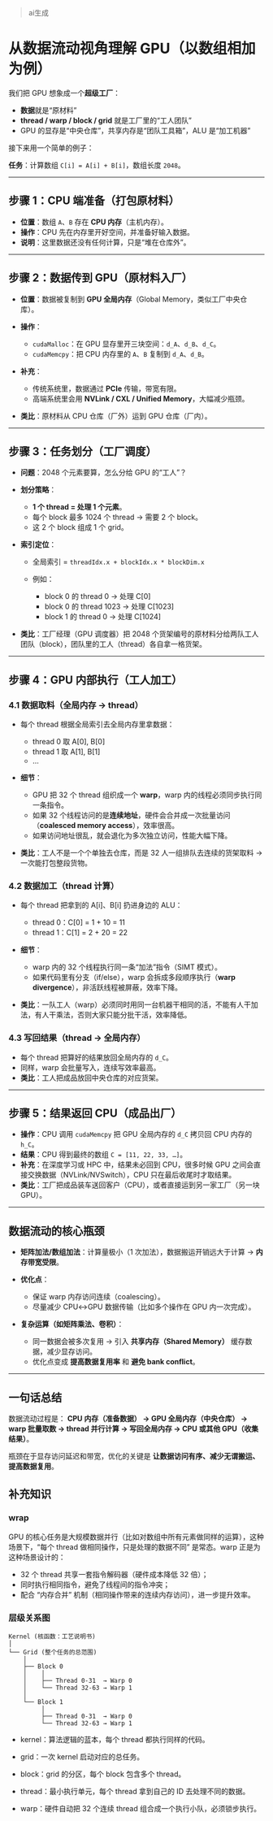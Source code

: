 > ai生成

# 从数据流动视角理解 GPU（以数组相加为例）

我们把 GPU 想象成一个**超级工厂**：

* **数据**就是“原材料”
* **thread / warp / block / grid** 就是工厂里的“工人团队”
* GPU 的显存是“中央仓库”，共享内存是“团队工具箱”，ALU 是“加工机器”

接下来用一个简单的例子：

**任务**：计算数组 `C[i] = A[i] + B[i]`，数组长度 `2048`。

---

## 步骤 1：CPU 端准备（打包原材料）

* **位置**：数组 `A`、`B` 存在 **CPU 内存**（主机内存）。
* **操作**：CPU 先在内存里开好空间，并准备好输入数据。
* **说明**：这里数据还没有任何计算，只是“堆在仓库外”。

---

## 步骤 2：数据传到 GPU（原材料入厂）

* **位置**：数据被复制到 **GPU 全局内存**（Global Memory，类似工厂中央仓库）。
* **操作**：

  * `cudaMalloc`：在 GPU 显存里开三块空间：`d_A`、`d_B`、`d_C`。
  * `cudaMemcpy`：把 CPU 内存里的 `A`、`B` 复制到 `d_A`、`d_B`。
* **补充**：

  * 传统系统里，数据通过 **PCIe** 传输，带宽有限。
  * 高端系统里会用 **NVLink / CXL / Unified Memory**，大幅减少瓶颈。
* **类比**：原材料从 CPU 仓库（厂外）运到 GPU 仓库（厂内）。

---

## 步骤 3：任务划分（工厂调度）

* **问题**：2048 个元素要算，怎么分给 GPU 的“工人”？
* **划分策略**：

  * **1 个 thread = 处理 1 个元素**。
  * 每个 block 最多 1024 个 thread → 需要 2 个 block。
  * 这 2 个 block 组成 1 个 grid。
* **索引定位**：

  * 全局索引 = `threadIdx.x + blockIdx.x * blockDim.x`
  * 例如：

    * block 0 的 thread 0 → 处理 C\[0]
    * block 0 的 thread 1023 → 处理 C\[1023]
    * block 1 的 thread 0 → 处理 C\[1024]
* **类比**：工厂经理（GPU 调度器）把 2048 个货架编号的原材料分给两队工人团队（block），团队里的工人（thread）各自拿一格货架。

---

## 步骤 4：GPU 内部执行（工人加工）

### 4.1 数据取料（全局内存 → thread）

* 每个 thread 根据全局索引去全局内存里拿数据：

  * thread 0 取 A\[0], B\[0]
  * thread 1 取 A\[1], B\[1]
  * …
* **细节**：

  * GPU 把 32 个 thread 组织成一个 **warp**，warp 内的线程必须同步执行同一条指令。
  * 如果 32 个线程访问的是**连续地址**，硬件会合并成一次批量访问（**coalesced memory access**），效率很高。
  * 如果访问地址很乱，就会退化为多次独立访问，性能大幅下降。
* **类比**：工人不是一个个单独去仓库，而是 32 人一组排队去连续的货架取料 → 一次能打包整段货物。

### 4.2 数据加工（thread 计算）

* 每个 thread 把拿到的 A\[i]、B\[i] 扔进身边的 ALU：

  * thread 0：C\[0] = 1 + 10 = 11
  * thread 1：C\[1] = 2 + 20 = 22
* **细节**：

  * warp 内的 32 个线程执行同一条“加法”指令（SIMT 模式）。
  * 如果代码里有分支（if/else），warp 会拆成多段顺序执行（**warp divergence**），非活跃线程被屏蔽，效率下降。
* **类比**：一队工人（warp）必须同时用同一台机器干相同的活，不能有人干加法，有人干乘法，否则大家只能分批干活，效率降低。

### 4.3 写回结果（thread → 全局内存）

* 每个 thread 把算好的结果放回全局内存的 `d_C`。
* 同样，warp 会批量写入，连续写效率最高。
* **类比**：工人把成品放回中央仓库的对应货架。

---

## 步骤 5：结果返回 CPU（成品出厂）

* **操作**：CPU 调用 `cudaMemcpy` 把 GPU 全局内存的 `d_C` 拷贝回 CPU 内存的 `h_C`。
* **结果**：CPU 得到最终的数组 `C = [11, 22, 33, …]`。
* **补充**：在深度学习或 HPC 中，结果未必回到 CPU，很多时候 GPU 之间会直接交换数据（NVLink/NVSwitch），CPU 只在最后收尾时才取结果。
* **类比**：工厂把成品装车送回客户（CPU），或者直接运到另一家工厂（另一块 GPU）。

---

## 数据流动的核心瓶颈

* **矩阵加法/数组加法**：计算量极小（1 次加法），数据搬运开销远大于计算 → **内存带宽受限**。
* **优化点**：

  * 保证 warp 内存访问连续（coalescing）。
  * 尽量减少 CPU↔GPU 数据传输（比如多个操作在 GPU 内一次完成）。
* **复杂运算（如矩阵乘法、卷积）**：

  * 同一数据会被多次复用 → 引入 **共享内存（Shared Memory）** 缓存数据，减少显存访问。
  * 优化点变成 **提高数据复用率** 和 **避免 bank conflict**。

---

## 一句话总结

数据流动过程是：
**CPU 内存（准备数据） → GPU 全局内存（中央仓库） → warp 批量取数 → thread 并行计算 → 写回全局内存 → CPU 或其他 GPU（收集结果）**。

瓶颈在于显存访问延迟和带宽，优化的关键是 **让数据访问有序、减少无谓搬运、提高数据复用**。


## 补充知识
### wrap
GPU 的核心任务是大规模数据并行（比如对数组中所有元素做同样的运算），这种场景下，“每个 thread 做相同操作，只是处理的数据不同” 是常态。warp 正是为这种场景设计的：

- 32 个 thread 共享一套指令解码器（硬件成本降低 32 倍）；
- 同时执行相同指令，避免了线程间的指令冲突；
- 配合 “内存合并” 机制（相同操作带来的连续内存访问），进一步提升效率。

### 层级关系图
```
Kernel (核函数：工艺说明书)
│
└── Grid (整个任务的总范围)
    │
    ├── Block 0
    │    │
    │    ├── Thread 0-31  → Warp 0
    │    └── Thread 32-63 → Warp 1
    │
    └── Block 1
         │
         ├── Thread 0-31  → Warp 0
         └── Thread 32-63 → Warp 1
```
- kernel：算法逻辑的蓝本，每个 thread 都执行同样的代码。

- grid：一次 kernel 启动对应的总任务。

- block：grid 的分区，每个 block 包含多个 thread。

- thread：最小执行单元，每个 thread 拿到自己的 ID 去处理不同的数据。

- warp：硬件自动把 32 个连续 thread 组合成一个执行小队，必须锁步执行。
